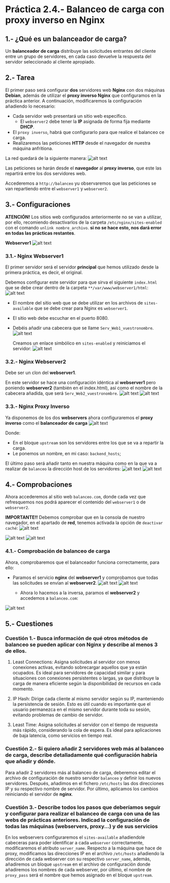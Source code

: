 # Práctica 2.4.- Balanceo de carga con proxy inverso en Nginx

## 1.- ¿Qué es un balanceador de carga?

Un **balanceador de carga** distribuye las solicitudes entrantes del cliente entre un grupo de servidores, en cada caso devuelve la respuesta del servidor seleccionado al cliente apropiado.

## 2.- Tarea

El primer paso será configurar **dos** servidores web **Nginx** con dos máquinas **Debian**, además de utilizar el **proxy inverso Nginx** que configuramos en la práctica anterior. A continuación, modificaremos la configuración añadiendo lo necesario:

- Cada servidor web presentará un sitio web específico.
  - El `webserver2` debe tener la **IP** asignada de forma fija mediante **DHCP**.
- El `proxy inverso`, habrá que configurarlo para que realice el balanceo ce carga.
- Realizaremos las peticiones **HTTP** desde el navegador de nuestra máquina anfritiona.

La red quedará de la siguiente manera:
![alt text](./assets/practica2-4/diagrama.png)

Las peticiones se harán desde el **navegador** al **proxy inverso**, que este las repartirá entre los dos servidores web.

Accederemos a `http://balanceo` yu observaremos que las peticiones se van repartiendo entre el `webserver1` y `webserver2`.

## 3.- Configuraciones

**ATENCIÓN!** Los sitios web configurados anteriormente no se van a utilizar, por ello, recomiendo desactivarlos de la carpeta `/etc/nginx/sites-enabled` con el comando `unlink nombre_archivo`. **si no se hace esto, nos dará error en todas las prácticas restantes**.

**Webserver1**
![alt text](./assets/practica2-4/image.png)

### 3.1.- Nginx Webserver1

El primer servidor será el servidor **principal** que hemos utilizado desde la primera práctica, es decir, el original.

Debemos configurar este servidor para que sirva el siguiente `index.html` que se debe crear dentro de la carpeta `**/var/www/webserver1/html`:
![alt text](./assets/practica2-4/html1.png)

- El nombre del sitio web que se debe utilizar en los archivos de `sites-available` que se debe crear para Nginx es `webserver1`.
- El sitio web debe escuchar en el puerto 8080.
- Debéis añadir una cabecera que se llame `Serv_Web1_vuestronombre`.
  ![alt text](./assets/practica2-4/conf1.png)

  Creamos un enlace simbólico en `sites-enabled` y reiniciamos el servidor:
  ![alt text](./assets/practica2-4/image-2.png)

### 3.2.- Nginx Webserver2

Debe ser un clon del **webserver1**.

En este servidor se hace una configuración idéntica al **webserver1** pero poniendo **webserver2** (también en el index.html), así como el nombre de la cabecera añadida, que será `Serv_Web2_vuestronombre`.
![alt text](./assets/practica2-4/html2.png)
![alt text](./assets/practica2-4/conf2.png)

### 3.3.- Nginx Proxy Inverso

Ya disponemos de los dos **webservers** ahora configuraremos el **proxy inverso** como el **balanceador de carga**
![alt text](./assets/practica2-4/image-1.png)

Donde:

- En el bloque `upstream` son los servidores entre los que se va a repartir la carga.
- Le ponemos un nombre, en mi caso: `backend_hosts`;

El último paso será añadir tanto en nuestra máquina como en la que va a realizar de `balanceo` la dirección host de los servidores:
![alt text](./assets/practica2-4/image-1.png)
![alt text](./assets/practica2-4/image-3.png)

## 4.- Comprobaciones

Ahora accederemos al sitio web `balanceo.com`, donde cada vez que refresquemos nos podrá aparecer el contenido del `webserver1` o de `webserver2`.

**IMPORTANTE!!** Debemos comprobar que en la consola de nuestro navegador, en el apartado de **red**, tenemos activada la opción de `deactivar caché`:
![alt text](./assets/practica2-4/image-4.png)

![alt text](./assets/practica2-4/image-5.png)
![alt text](./assets/practica2-4/image-6.png)

### 4.1.- Comprobación de balanceo de carga

Ahora, comprobaremos que el balanceador funciona correctamente, para ello:

- Paramos el servicio **nginx** del **webserver1** y comprobamos que todas las solicitudes se envían al **webserver2**.
  ![alt text](./assets/practica2-4/image-7.png)
  ![alt text](./assets/practica2-4/image-8.png)

  - Ahora lo hacemos a la inversa, paramos el **webserver2** y accedemos a `balanceo.com`:

![alt text](./assets/practica2-4/image-9.png)

## 5.- Cuestiones

### Cuestión 1.- Busca información de qué otros métodos de balanceo se pueden aplicar con Nginx y describe al menos 3 de ellos.

1. Least Connections: Asigna solicitudes al servidor con menos conexiones activas, evitando sobrecargar aquellos que ya están ocupados. Es ideal para servidores de capacidad similar y para situaciones con conexiones persistentes o largas, ya que distribuye la carga de manera eficiente según la disponibilidad de recursos en cada momento.

2. IP Hash: Dirige cada cliente al mismo servidor según su IP, manteniendo la persistencia de sesión. Esto es útil cuando es importante que el usuario permanezca en el mismo servidor durante toda su sesión, evitando problemas de cambio de servidor.

3. Least Time: Asigna solicitudes al servidor con el tiempo de respuesta más rápido, considerando la cola de espera. Es ideal para aplicaciones de baja latencia, como servicios en tiempo real.

### Cuestión 2.- Si quiero añadir 2 servidores web más al balanceo de carga, describe detalladamente qué configuración habría que añadir y dónde.

Para añadir 2 servidores más al balanceo de carga, deberemos editar el archivo de configuración de nuestro servidor `balanceo` y definir los nuevos servidores. Después, añadimos en el fichero `/etc/hosts` las dos direcciones IP y su respectivo nombre de servidor.
Por último, aplicamos los cambios reiniciando el servidor de **nginx**.

### Cuestión 3.- Describe todos los pasos que deberíamos seguir y configurar para realizar el balanceo de carga con una de las webs de prácticas anteriores. Indicad la configuración de todas las máquinas (webservers, proxy...) y de sus servicios

En los webservers configuraremos el `sites-available` añadiendole cabeceras para poder identificar a cada `webserver` correctamente, modificaremos el atributo `server_name`.
Respecto a la máquina que hace de proxy, modificamos las direcciones IP en el archivo `/etc/hosts` añadiendo la dirección de cada webserver con su respectivo `server_name`, además, añadiremos un bloque `upstream` en el archivo de configuración donde añadiremos los nombres de cada webserver, por último, el nombre de `proxy_pass` será el nombre que hemos asignado en el bloque `upstream`.
